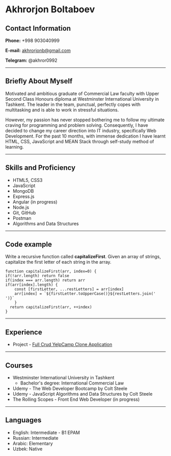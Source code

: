 # Akhrorjon Boltaboev
## Contact Information

**Phone:** +998 903040999

**E-mail:** akhrorjonb@gmail.com

**Telegram:** @akhror0992
***

## Briefly About Myself
Motivated and ambitious graduate of Commercial Law faculty with Upper Second Class Honours diploma at Westminster International University in Tashkent. The leader in the team, punctual, perfectly copes with multitasking and is able to work in stressful situations. 

However, my passion has never stopped bothering me to follow my ultimate craving for programming and problem solving. Consequently, I have decided to change my career direction into IT industry, specifically Web Development. For the past 10 months, with immense dedication I have learnt HTML, CSS, JavaScript and MEAN Stack through self-study method of learning.
***

## Skills and Proficiency
* HTML5, CSS3 
* JavaScript
* MongoDB
* Express.js
* Angular (in progress)
* Node.js
* Git, GitHub
* Postman
* Algorithms and Data Structures
***

## Code example
Write a recursive function called **capitalizeFirst**. Given an array of strings, capitalize the 
first letter of each string in the array.
```
function capitalizeFirst(arr, index=0) {
if(!arr.length) return false
if(index === arr.length) return arr
if(arr[index].length) {
    const [firstLetter, ...restLetters] = arr[index]
    arr[index] = `${firstLetter.toUpperCase()}${restLetters.join(' ')}`
    }
  return capitalizeFirst(arr, ++index)
}
```
***

## Experience
* Project - [Full Crud YelpCamp Clone Application](https://immense-tor-86316.herokuapp.com/)
***

## Courses
* Westminster International University in Tashkent
    * Bachelor's degree: International Commercial Law
* Udemy - The Web Developer Bootcamp by Colt Steele
* Udemy - JavaScript Algorithms and Data Structures by Colt Steele
* The Rolling Scopes - Front End Web Developer (in progress)
***

## Languages
* English: Intermediate - B1 EPAM
* Russian: Intermediate
* Arabic: Elementary
* Uzbek: Native